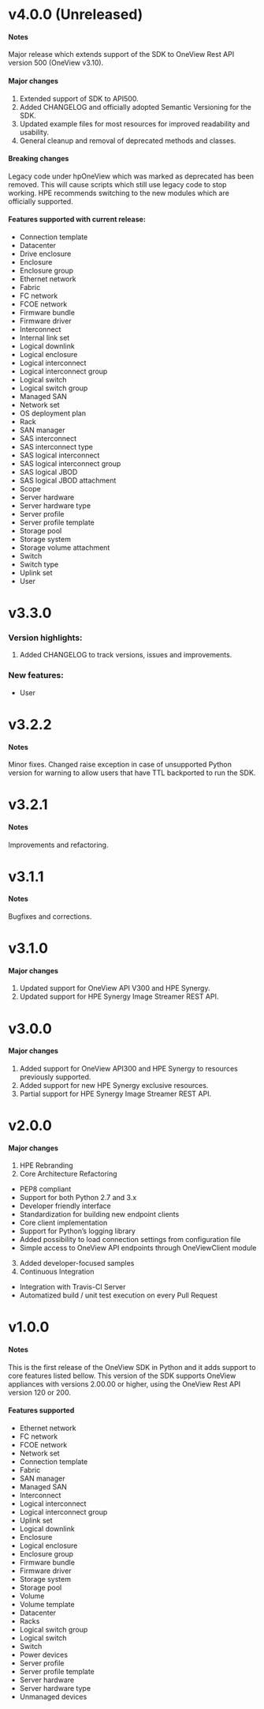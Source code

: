 
# v4.0.0 (Unreleased)
#### Notes
Major release which extends support of the SDK to OneView Rest API version 500 (OneView v3.10).

#### Major changes
 1. Extended support of SDK to API500.
 2. Added CHANGELOG and officially adopted Semantic Versioning for the SDK.
 3. Updated example files for most resources for improved readability and usability.
 4. General cleanup and removal of deprecated methods and classes.

#### Breaking changes
Legacy code under hpOneView which was marked as deprecated has been removed. This will cause scripts which still use legacy code to stop working. HPE recommends switching to the new modules which are officially supported.

#### Features supported with current release:
- Connection template
- Datacenter
- Drive enclosure
- Enclosure
- Enclosure group
- Ethernet network
- Fabric
- FC network
- FCOE network
- Firmware bundle
- Firmware driver
- Interconnect
- Internal link set
- Logical downlink
- Logical enclosure
- Logical interconnect
- Logical interconnect group
- Logical switch
- Logical switch group
- Managed SAN
- Network set
- OS deployment plan
- Rack
- SAN manager
- SAS interconnect
- SAS interconnect type
- SAS logical interconnect
- SAS logical interconnect group
- SAS logical JBOD
- SAS logical JBOD attachment
- Scope
- Server hardware
- Server hardware type
- Server profile
- Server profile template
- Storage pool
- Storage system
- Storage volume attachment
- Switch
- Switch type
- Uplink set
- User

# v3.3.0
### Version highlights:
1. Added CHANGELOG to track versions, issues and improvements.

### New features:
- User

# v3.2.2
#### Notes
Minor fixes. Changed raise exception in case of unsupported Python version for warning to allow users that have TTL backported to run the SDK.

# v3.2.1
#### Notes
Improvements and refactoring.

# v3.1.1
#### Notes
Bugfixes and corrections.


# v3.1.0
#### Major changes
 1. Updated support for OneView API V300 and HPE Synergy.
 2. Updated support for HPE Synergy Image Streamer REST API.

# v3.0.0
#### Major changes
 1. Added support for OneView API300 and HPE Synergy to resources previously supported.
 2. Added support for new HPE Synergy exclusive resources.
 3. Partial support for HPE Synergy Image Streamer REST API.

# v2.0.0
#### Major changes
 1. HPE Rebranding
 2. Core Architecture Refactoring
   - PEP8 compliant
   - Support for both Python 2.7 and 3.x
   - Developer friendly interface
   - Standardization for building new endpoint clients
   - Core client implementation
   - Support for Python’s logging library
   - Added possibility to load connection settings from configuration file
   - Simple access to OneView API endpoints through OneViewClient module
 3. Added developer-focused samples
 4. Continuous Integration
   - Integration with Travis-CI Server
   - Automatized build / unit test execution on every Pull Request

# v1.0.0
#### Notes
 This is the first release of the OneView SDK in Python and it adds support to core features listed bellow.
 This version of the SDK supports OneView appliances with versions 2.00.00 or higher, using the OneView Rest API version 120 or 200.

#### Features supported
 - Ethernet network
 - FC network
 - FCOE network
 - Network set
 - Connection template
 - Fabric
 - SAN manager
 - Managed SAN
 - Interconnect
 - Logical interconnect
 - Logical interconnect group
 - Uplink set
 - Logical downlink
 - Enclosure
 - Logical enclosure
 - Enclosure group
 - Firmware bundle
 - Firmware driver
 - Storage system
 - Storage pool
 - Volume
 - Volume template
 - Datacenter
 - Racks
 - Logical switch group
 - Logical switch
 - Switch
 - Power devices
 - Server profile
 - Server profile template
 - Server hardware
 - Server hardware type
 - Unmanaged devices
